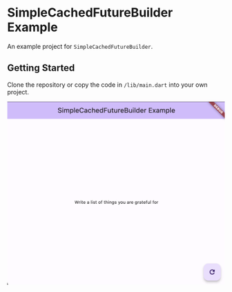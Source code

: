 # SimpleCachedFutureBuilder Example

An example project for `SimpleCachedFutureBuilder`.

## Getting Started

Clone the repository or copy the code in `/lib/main.dart` into your own project.

![](overview.png)